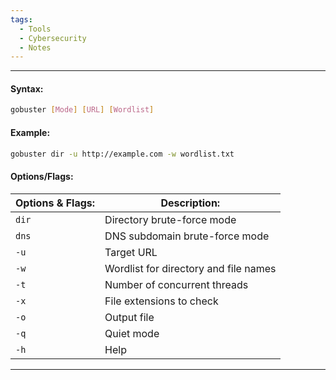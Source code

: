 ```yaml
---
tags:
  - Tools
  - Cybersecurity
  - Notes
---
```

___
#### Syntax:
```bash
gobuster [Mode] [URL] [Wordlist]
```
#### Example:
```bash
gobuster dir -u http://example.com -w wordlist.txt
```
#### Options/Flags:

| Options & Flags: | Description:                          |
| ---------------- | ------------------------------------- |
| `dir`            | Directory brute-force mode            |
| `dns`            | DNS subdomain brute-force mode        |
| `-u`             | Target URL                            |
| `-w`             | Wordlist for directory and file names |
| `-t`             | Number of concurrent threads          |
| `-x`             | File extensions to check              |
| `-o`             | Output file                           |
| `-q`             | Quiet mode                            |
| `-h`             | Help                                  |
___